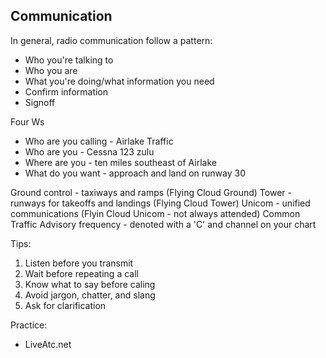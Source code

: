 ## Communication

In general, radio communication follow a pattern:
* Who you're talking to
* Who you are
* What you're doing/what information you need
* Confirm information
* Signoff

Four Ws
* Who are you calling - Airlake Traffic
* Who are you - Cessna 123 zulu
* Where are you - ten miles southeast of Airlake
* What do you want - approach and land on runway 30

Ground control - taxiways and ramps  (Flying Cloud Ground)
Tower - runways for takeoffs and landings (Flying Cloud Tower)
Unicom - unified communications (Flyin Cloud Unicom - not always attended)
Common Traffic Advisory frequency - denoted with a 'C' and channel on your chart

Tips:
1. Listen before you transmit
2. Wait before repeating a call
3. Know what to say before caling
4. Avoid jargon, chatter, and slang
5. Ask for clarification

Practice:
* LiveAtc.net
